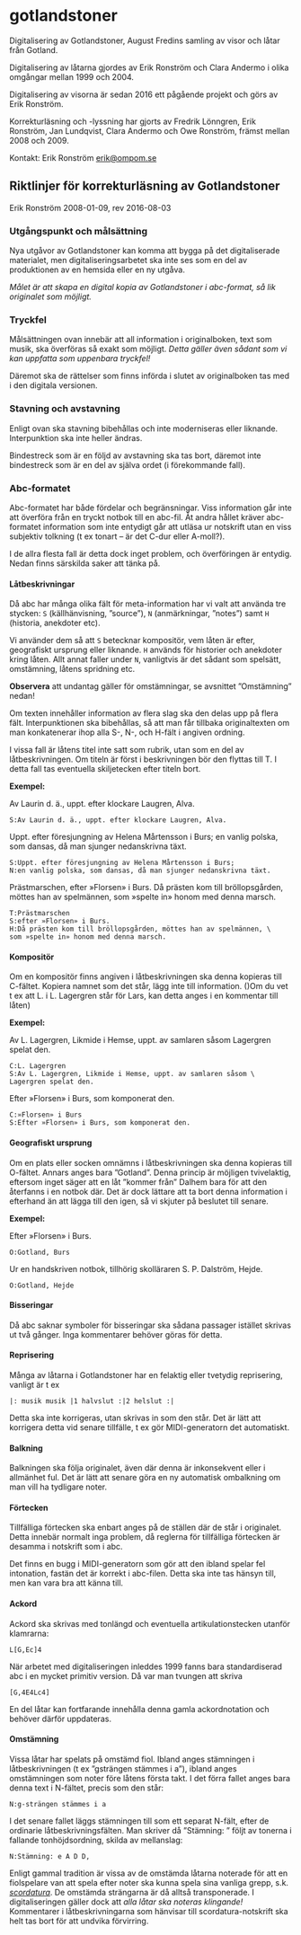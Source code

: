 # gotlandstoner
Digitalisering av Gotlandstoner, August Fredins samling av visor och låtar från Gotland.

Digitalisering av låtarna gjordes av Erik Ronström och Clara Andermo i olika omgångar mellan 1999 och 2004.

Digitalisering av visorna är sedan 2016 ett pågående projekt och görs av Erik Ronström.

Korrekturläsning och -lyssning har gjorts av Fredrik Lönngren, Erik Ronström, Jan Lundqvist, Clara Andermo och Owe Ronström, främst mellan 2008 och 2009.

Kontakt: Erik Ronström [erik@ompom.se](mailto:erik@ompom.se)

## Riktlinjer för korrekturläsning av Gotlandstoner
Erik Ronström 2008-01-09, rev 2016-08-03

### Utgångspunkt och målsättning
Nya utgåvor av Gotlandstoner kan komma att bygga på det digitaliserade materialet, men digitaliseringsarbetet ska inte ses som en del av produktionen av en hemsida eller en ny utgåva.

*Målet är att skapa en digital kopia av Gotlandstoner i abc-format, så lik originalet som möjligt.*

### Tryckfel
Målsättningen ovan innebär att all information i originalboken, text som musik, ska överföras
så exakt som möjligt. *Detta gäller även sådant som vi kan uppfatta som uppenbara tryckfel!*

Däremot ska de rättelser som finns införda i slutet av originalboken tas med i den digitala
versionen.

### Stavning och avstavning
Enligt ovan ska stavning bibehållas och inte moderniseras eller liknande. Interpunktion ska inte heller ändras.

Bindestreck som är en följd av avstavning ska tas bort, däremot inte bindestreck som är en del
av själva ordet (i förekommande fall).

### Abc‐formatet
Abc-formatet har både fördelar och begränsningar. Viss information går inte att överföra från en tryckt notbok till en abc-fil. Åt andra hållet kräver abc-formatet information
som inte entydigt går att utläsa ur notskrift utan en viss subjektiv tolkning (t ex tonart – är det
C-dur eller A-moll?).

I de allra flesta fall är detta dock inget problem, och överföringen är entydig. Nedan finns särskilda saker att tänka på.

#### Låtbeskrivningar
Då abc har många olika fält för meta-information har vi valt att använda tre stycken: `S` (källhänvisning, ”source”), `N` (anmärkningar, ”notes”) samt `H` (historia, anekdoter etc).

Vi använder dem så att `S` betecknar kompositör, vem låten är efter, geografiskt ursprung eller liknande. `H` används för historier och anekdoter kring låten. Allt annat faller under `N`, vanligtvis är det sådant som spelsätt, omstämning, låtens spridning etc.

**Observera** att undantag gäller för omstämningar, se avsnittet ”Omstämning” nedan!

Om texten innehåller information av flera slag ska den delas upp på flera fält. Interpunktionen ska bibehållas, så att man får tillbaka originaltexten om man konkatenerar ihop alla S-, N-, och H-fält i angiven ordning.

I vissa fall är låtens titel inte satt som rubrik, utan som en del av låtbeskrivningen. Om titeln är först i beskrivningen bör den flyttas till T. I detta fall tas eventuella skiljetecken efter titeln bort.

**Exempel:**

Av Laurin d. ä., uppt. efter klockare Laugren, Alva.

    S:Av Laurin d. ä., uppt. efter klockare Laugren, Alva.
    
Uppt. efter föresjungning av Helena Mårtensson i Burs; en vanlig polska, som dansas, då man sjunger nedanskrivna täxt.

	S:Uppt. efter föresjungning av Helena Mårtensson i Burs;
	N:en vanlig polska, som dansas, då man sjunger nedanskrivna täxt.

Prästmarschen, efter »Florsen» i Burs. Då prästen kom till bröllopsgården, möttes han av
spelmännen, som »spelte in» honom med denna marsch.

	T:Prästmarschen
	S:efter »Florsen» i Burs.
	H:Då prästen kom till bröllopsgården, möttes han av spelmännen, \
	som »spelte in» honom med denna marsch.

#### Kompositör
Om en kompositör finns angiven i låtbeskrivningen ska denna kopieras till C-fältet. Kopiera namnet som det står, lägg inte till information. ()Om du vet t ex att L. i L. Lagergren står för Lars, kan detta anges i en kommentar till låten)

**Exempel:**

Av L. Lagergren, Likmide i Hemse, uppt. av samlaren såsom Lagergren spelat den.

	C:L. Lagergren
	S:Av L. Lagergren, Likmide i Hemse, uppt. av samlaren såsom \
	Lagergren spelat den.

Efter »Florsen» i Burs, som komponerat den.

	C:»Florsen» i Burs
	S:Efter »Florsen» i Burs, som komponerat den.

#### Geografiskt ursprung
Om en plats eller socken omnämns i låtbeskrivningen ska denna kopieras till O-fältet. Annars anges bara ”Gotland”. Denna princip är möjligen tvivelaktig, eftersom inget säger att en låt ”kommer från” Dalhem bara för att den återfanns i en notbok där. Det är dock lättare att ta bort denna information i efterhand än att lägga till den igen, så vi skjuter på beslutet till senare.

**Exempel:**

Efter »Florsen» i Burs.

	O:Gotland, Burs
	
Ur en handskriven notbok, tillhörig skolläraren S. P. Dalström, Hejde.

	O:Gotland, Hejde

#### Bisseringar
Då abc saknar symboler för bisseringar ska sådana passager istället skrivas ut två gånger. Inga kommentarer behöver göras för detta.

#### Reprisering
Många av låtarna i Gotlandstoner har en felaktig eller tvetydig reprisering, vanligt är t ex

	|: musik musik |1 halvslut :|2 helslut :|
	
Detta ska inte korrigeras, utan skrivas in som den står. Det är lätt att korrigera detta vid senare tillfälle, t ex gör MIDI-generatorn det automatiskt.

#### Balkning
Balkningen ska följa originalet, även där denna är inkonsekvent eller i allmänhet ful. Det är lätt att senare göra en ny automatisk ombalkning om man vill ha tydligare noter.

#### Förtecken
Tillfälliga förtecken ska enbart anges på de ställen där de står i originalet. Detta innebär normalt inga problem, då reglerna för tillfälliga förtecken är desamma i notskrift som i abc.

Det finns en bugg i MIDI-generatorn som gör att den ibland spelar fel intonation, fastän det är korrekt i abc-filen. Detta ska inte tas hänsyn till, men kan vara bra att känna till.

#### Ackord
Ackord ska skrivas med tonlängd och eventuella artikulationstecken utanför klamrarna:

	L[G,Ec]4
	
När arbetet med digitaliseringen inleddes 1999 fanns bara standardiserad abc i en mycket
primitiv version. Då var man tvungen att skriva

	[G,4E4Lc4]
	
En del låtar kan fortfarande innehålla denna gamla
ackordnotation och behöver därför uppdateras.

#### Omstämning
Vissa låtar har spelats på omstämd fiol. Ibland anges stämningen i låtbeskrivningen (t ex ”gsträngen
stämmes i a”), ibland anges omstämningen som noter före låtens första takt. I det förra fallet anges bara denna text i N-fältet, precis som den står:

	N:g-strängen stämmes i a

I det senare fallet läggs stämningen till som ett separat N-fält, efter de ordinarie låtbeskrivningsfälten. Man skriver då ”Stämning: ” följt av tonerna i fallande tonhöjdsordning, skilda av mellanslag:

	N:Stämning: e A D D,

Enligt gammal tradition är vissa av de omstämda låtarna noterade för att en fiolspelare van att spela efter noter ska kunna spela sina vanliga grepp, s.k. [*scordatura*](https://en.wikipedia.org/wiki/Scordatura). De omstämda strängarna är då alltså transponerade. I digitaliseringen gäller dock att *alla låtar ska noteras klingande!* Kommentarer i låtbeskrivningarna som hänvisar till scordatura-notskrift ska helt tas bort för att undvika förvirring.
